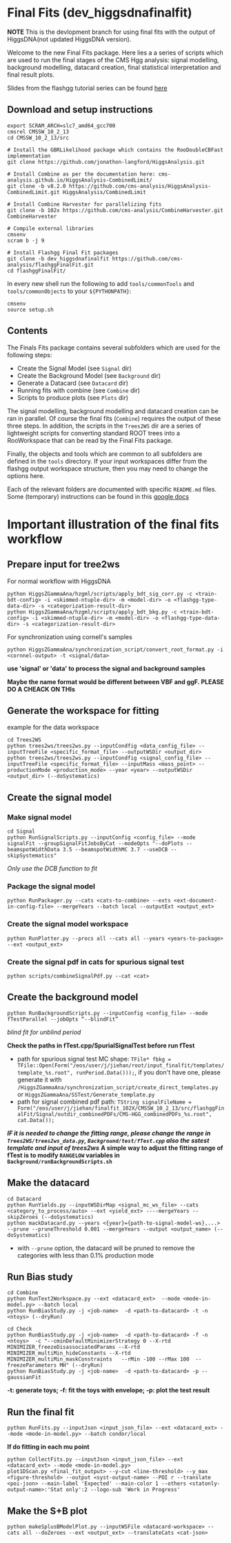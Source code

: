 # Final Fits (dev_higgsdnafinalfit)

**NOTE** This is the devlopment branch for using final fits with the output of HiggsDNA(not updated HiggsDNA version).

Welcome to the new Final Fits package. Here lies a a series of scripts which are used to run the final stages of the CMS Hgg analysis: signal modelling, background modelling, datacard creation, final statistical interpretation and final result plots.

Slides from the flashgg tutorial series can be found [here](https://indico.cern.ch/event/963619/contributions/4112177/attachments/2151275/3627204/finalfits_tutorial_201126.pdf)

## Download and setup instructions

```
export SCRAM_ARCH=slc7_amd64_gcc700
cmsrel CMSSW_10_2_13
cd CMSSW_10_2_13/src

# Install the GBRLikelihood package which contains the RooDoubleCBFast implementation
git clone https://github.com/jonathon-langford/HiggsAnalysis.git

# Install Combine as per the documentation here: cms-analysis.github.io/HiggsAnalysis-CombinedLimit/
git clone -b v8.2.0 https://github.com/cms-analysis/HiggsAnalysis-CombinedLimit.git HiggsAnalysis/CombinedLimit

# Install Combine Harvester for parallelizing fits
git clone -b 102x https://github.com/cms-analysis/CombineHarvester.git CombineHarvester

# Compile external libraries
cmsenv
scram b -j 9

# Install Flashgg Final Fit packages
git clone -b dev_higgsdnafinalfit https://github.com/cms-analysis/flashggFinalFit.git
cd flashggFinalFit/
```

In every new shell run the following to add `tools/commonTools` and `tools/commonObjects` to your `${PYTHONPATH}`:
```
cmsenv
source setup.sh
```

## Contents
The Finals Fits package contains several subfolders which are used for the following steps:

* Create the Signal Model (see `Signal` dir)
* Create the Background Model (see `Background` dir)
* Generate a Datacard (see `Datacard` dir)
* Running fits with combine (see `Combine` dir)
* Scripts to produce plots (see `Plots` dir)

The signal modelling, background modelling and datacard creation can be ran in parallel. Of course the final fits (`Combine`) requires the output of these three steps. In addition, the scripts in the `Trees2WS` dir are a series of lightweight scripts for converting standard ROOT trees into a RooWorkspace that can be read by the Final Fits package.

Finally, the objects and tools which are common to all subfolders are defined in the `tools` directory. If your input workspaces differ from the flashgg output workspace structure, then you may need to change the options here.

Each of the relevant folders are documented with specific `README.md` files. Some (temporary) instructions can be found in this [google docs](https://docs.google.com/document/d/1NwUrPvOZ2bByaHNqt_Fr6oYcP7icpbw1mPlw_3lHhEE/edit)


# Important illustration of the final fits workflow

## Prepare input for tree2ws
For normal workflow with HiggsDNA
```
python HiggsZGammaAna/hzgml/scripts/apply_bdt_sig_corr.py -c <train-bdt-config> -i <skimmed-ntuple-dir> -m <model-dir> -o <flashgg-type-data-dir> -s <categorization-result-dir>
python HiggsZGammaAna/hzgml/scripts/apply_bdt_bkg.py -c <train-bdt-config> -i <skimmed-ntuple-dir> -m <model-dir> -o <flashgg-type-data-dir> -s <categorization-result-dir>
```
For synchronization using cornell's samples
```
python HiggsZGammaAna/synchronization_script/convert_root_format.py -i <cornnel-output> -t <signal/data>
```
**use 'signal' or 'data' to process the signal and background samples**

**Maybe the name format would be different between VBF and ggF. PLEASE DO A CHEACK ON THIs**

## Generate the workspace for fitting
example for the data workspace
```
cd Trees2WS
python trees2ws/trees2ws.py --inputCondfig <data_config_file> --inputTreeFile <specific_format_file> --outputWSDir <output_dir>
python trees2ws/trees2ws.py --inputCondfig <signal_config_file> --inputTreeFile <specific_format_file> --inputMass <mass_point> --productionMode <production_mode> --year <year> --outputWSDir <output_dir> (--doSystematics)
```

## Create the signal model

### Make signal model
```
cd Signal
python RunSignalScripts.py --inputConfig <config_file> --mode signalFit --groupSignalFitJobsByCat --modeOpts "--doPlots --beamspotWidthData 3.5 --beamspotWidthMC 3.7 --useDCB --skipSystematics"
```
*Only use the DCB function to fit*

### Package the signal model
```
python RunPackager.py --cats <cats-to-combine> --exts <ext-document-in-config-file> --mergeYears --batch local --outputExt <output_ext>
```

### Create the signal model workspace
```
python RunPlotter.py --procs all --cats all --years <years-to-package> --ext <output_ext> 
```

### Create the signal pdf in cats for spurious signal test
```
python scripts/combineSignalPdf.py --cat <cat>
```

## Create the background model
```
python RunBackgroundScripts.py --inputConfig <config_file> --mode fTestParallel --jobOpts “--blindFit”
```
*blind fit for unblind period*

**Check the paths in fTest.cpp/SpurialSignalTest before run fTest**
* path for spurious signal test MC shape: `TFile* fbkg = TFile::Open(Form("/eos/user/j/jiehan/root/input_finalfit/templates/template_%s.root", runPeriod.Data()));`, if you don't have one, please generate it with `/HiggsZGammaAna/synchronization_script/create_direct_templates.py` or `HiggsZGammaAna/SSTest/Generate_template.py`
* path for signal combined pdf path: `TString signalFileName = Form("/eos/user/j/jiehan/finalfit_102X/CMSSW_10_2_13/src/flashggFinalFit/Signal/outdir_combinedPDFs/CMS-HGG_combinedPDFs_%s.root", cat.Data());`

***IF it is needed to change the fitting range, please change the range in `Trees2WS/trees2ws_data.py`, `Background/test/fTest.cpp` also the sstest template and input of trees2ws***
**A simple way to adjust the fitting range of fTest is to modify `RANGELOW` variables in `Background/runBackgroundScripts.sh`**

## Make the datacard
```
cd Datacard
python RunYields.py --inputWSDirMap <signal_mc_ws_file> --cats <category_to_process/auto> --ext <yield_ext> ----mergeYears --skipZeroes (--doSystematics)
python mackDatacard.py --years <{year}={path-to-signal-model-ws},...> --prune --pruneThreshold 0.001 --mergeYears --output <output_name> (--doSystematics)
```
* with `--prune` option, the datacard will be pruned to remove the categories with less than 0.1% production mode

## Run Bias study
```
cd Combine
python RunText2Workspace.py --ext <datacard_ext>  --mode <mode-in-model.py> --batch local
python RunBiasStudy.py -j <job-name>  -d <path-to-datacard> -t -n <ntoys> (--dryRun)

cd Check
python RunBiasStudy.py -j <job-name>  -d <path-to-datacard> -f -n <ntoys>  -c "--cminDefaultMinimizerStrategy 0 --X-rtd MINIMIZER_freezeDisassociatedParams --X-rtd MINIMIZER_multiMin_hideConstants --X-rtd MINIMIZER_multiMin_maskConstraints   --rMin -100 --rMax 100  --freezeParameters MH" (--dryRun)
python RunBiasStudy.py -j <job-name>  -d <path-to-datacard> -p --gaussianFit
```

**-t: generate toys; -f: fit the toys with envelope; -p: plot the test result**

## Run the final fit
```
python RunFits.py --inputJson <input_json_file> --ext <datacard_ext> --mode <mode-in-model.py> --batch condor/local
```

**If do fitting in each mu point**
```
python CollectFits.py --inputJson <input_json_file> --ext <datacard_ext> --mode <mode-in-model.py>
plot1DScan.py <final_fit_output> --y-cut <line-threshold> --y_max <figure-threshold> --output <syst-output-name> --POI r --translate <poi-json> --main-label 'Expected' --main-color 1 --others <statonly-output-name>:'Stat only':2 --logo-sub 'Work in Progress'
```

## Make the S+B plot
```
python makeSplusBModelPlot.py --inputWSFile <datacard-workspace> --cats all --doZeroes --ext <output_ext> --translateCats <cat-json>
